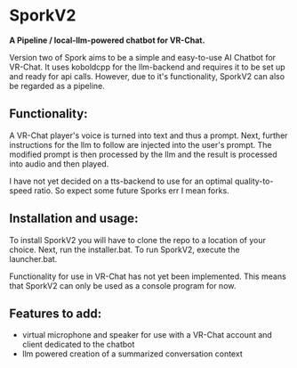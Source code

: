 # SporkV2
**A Pipeline / local-llm-powered chatbot for VR-Chat.**

Version two of Spork aims to be a simple and easy-to-use AI Chatbot for VR-Chat. It uses koboldcpp for the llm-backend and requires it to be set up and ready for api calls. However, due to it's functionality, SporkV2 can also be regarded as a pipeline.

## Functionality:
A VR-Chat player's voice is turned into text and thus a prompt. Next, further instructions for the llm to follow are injected into the user's prompt. The modified prompt is then processed by the llm and the result is processed into audio and then played.

I have not yet decided on a tts-backend to use for an optimal quality-to-speed ratio. So expect some future Sporks err I mean forks.

## Installation and usage:
To install SporkV2 you will have to clone the repo to a location of your choice. Next, run the installer.bat.
To run SporkV2, execute the launcher.bat. 

Functionality for use in VR-Chat has not yet been implemented. This means that SporkV2 can only be used as a console program for now.

## Features to add:
-   virtual microphone and speaker for use with a VR-Chat account and client dedicated to the chatbot
-   llm powered creation of a summarized conversation context
